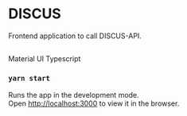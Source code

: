 # DISCUS

Frontend application to call DISCUS-API.
##

Material UI
Typescript

### `yarn start`

Runs the app in the development mode.\
Open [http://localhost:3000](http://localhost:3000) to view it in the browser.
